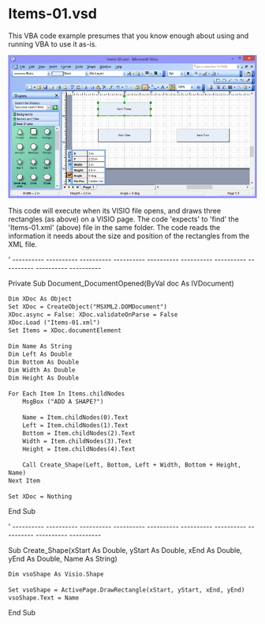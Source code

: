 # Items-01.vsd
This VBA code example presumes that you know enough about using and running VBA to use it as-is.

![Items-01.jpg](Items-01.jpg)

This code will execute when its VISIO file opens, and draws three rectangles (as above) on a VISIO page.
The code 'expects' to 'find' the 'Items-01.xml' (above) file in the same folder.
The code reads the information it needs about the size and position of the rectangles from the XML file.

' ---------- ---------- ---------- ---------- ---------- ---------- ---------- ---------- ---------- ----------

Private Sub Document_DocumentOpened(ByVal doc As IVDocument)
  
    Dim XDoc As Object
    Set XDoc = CreateObject("MSXML2.DOMDocument")
    XDoc.async = False: XDoc.validateOnParse = False
    XDoc.Load ("Items-01.xml")
    Set Items = XDoc.documentElement
    
    Dim Name As String
    Dim Left As Double
    Dim Bottom As Double
    Dim Width As Double
    Dim Height As Double
    
    For Each Item In Items.childNodes
        MsgBox ("ADD A SHAPE?")
      
        Name = Item.childNodes(0).Text
        Left = Item.childNodes(1).Text
        Bottom = Item.childNodes(2).Text
        Width = Item.childNodes(3).Text
        Height = Item.childNodes(4).Text
    
        Call Create_Shape(Left, Bottom, Left + Width, Bottom + Height, Name)
    Next Item
    
    Set XDoc = Nothing
End Sub

' ---------- ---------- ---------- ---------- ---------- ---------- ---------- ---------- ---------- ----------

Sub Create_Shape(xStart As Double, yStart As Double, xEnd As Double, yEnd As Double, Name As String)

    Dim vsoShape As Visio.Shape

    Set vsoShape = ActivePage.DrawRectangle(xStart, yStart, xEnd, yEnd)
    vsoShape.Text = Name

End Sub
